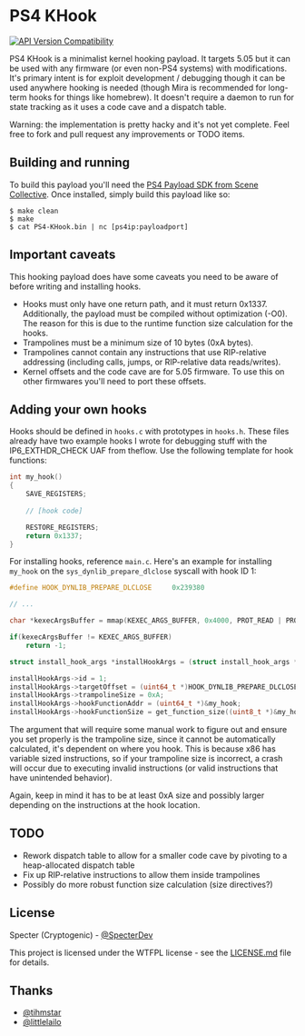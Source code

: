 # PS4 KHook
[![API Version Compatibility](https://img.shields.io/badge/PS4%20Firmware%20Target-5.05-blue.svg)]()

PS4 KHook is a minimalist kernel hooking payload. It targets 5.05 but it can be used with any firmware (or even non-PS4 systems) with modifications. It's primary intent is for exploit development / debugging though it can be used anywhere hooking is needed (though Mira is recommended for long-term hooks for things like homebrew). It doesn't require a daemon to run for state tracking as it uses a code cave and a dispatch table.

Warning: the implementation is pretty hacky and it's not yet complete. Feel free to fork and pull request any improvements or TODO items.

## Building and running
To build this payload you'll need the [PS4 Payload SDK from Scene Collective](https://github.com/Scene-Collective/ps4-payload-sdk). Once installed, simply build this payload like so:
```
$ make clean
$ make
$ cat PS4-KHook.bin | nc [ps4ip:payloadport]
```

## Important caveats
This hooking payload does have some caveats you need to be aware of before writing and installing hooks.
- Hooks must only have one return path, and it must return 0x1337. Additionally, the payload must be compiled without optimization (-O0). The reason for this is due to the runtime function size calculation for the hooks.
- Trampolines must be a minimum size of 10 bytes (0xA bytes).
- Trampolines cannot contain any instructions that use RIP-relative addressing (including calls, jumps, or RIP-relative data reads/writes).
- Kernel offsets and the code cave are for 5.05 firmware. To use this on other firmwares you'll need to port these offsets.

## Adding your own hooks
Hooks should be defined in `hooks.c` with prototypes in `hooks.h`. These files already have two example hooks I wrote for debugging stuff with the IP6_EXTHDR_CHECK UAF from theflow. Use the following template for hook functions:

```c
int my_hook()
{
    SAVE_REGISTERS;
    
    // [hook code]

    RESTORE_REGISTERS;
    return 0x1337;
}
```

For installing hooks, reference `main.c`. Here's an example for installing `my_hook` on the `sys_dynlib_prepare_dlclose` syscall with hook ID 1:
```c
#define HOOK_DYNLIB_PREPARE_DLCLOSE     0x239380

// ...

char *kexecArgsBuffer = mmap(KEXEC_ARGS_BUFFER, 0x4000, PROT_READ | PROT_WRITE, MAP_ANONYMOUS | MAP_PRIVATE, -1, 0);

if(kexecArgsBuffer != KEXEC_ARGS_BUFFER)
    return -1;

struct install_hook_args *installHookArgs = (struct install_hook_args *)kexecArgsBuffer;

installHookArgs->id = 1;
installHookArgs->targetOffset = (uint64_t *)HOOK_DYNLIB_PREPARE_DLCLOSE;
installHookArgs->trampolineSize = 0xA;
installHookArgs->hookFunctionAddr = (uint64_t *)&my_hook;
installHookArgs->hookFunctionSize = get_function_size((uint8_t *)&my_hook);
```

The argument that will require some manual work to figure out and ensure you set properly is the trampoline size, since it cannot be automatically calculated, it's dependent on where you hook. This is because x86 has variable sized instructions, so if your trampoline size is incorrect, a crash will occur due to executing invalid instructions (or valid instructions that have unintended behavior).

Again, keep in mind it has to be at least 0xA size and possibly larger depending on the instructions at the hook location.

## TODO

- Rework dispatch table to allow for a smaller code cave by pivoting to a heap-allocated dispatch table
- Fix up RIP-relative instructions to allow them inside trampolines
- Possibly do more robust function size calculation (size directives?)

## License
Specter (Cryptogenic) - [@SpecterDev](https://twitter.com/specterdev)

This project is licensed under the WTFPL license - see the [LICENSE.md](LICENSE.md) file for details.

## Thanks
- [@tihmstar](https://twitter.com/tihmstar)
- [@littlelailo](https://twitter.com/littlelailo)
